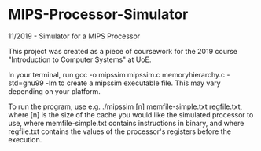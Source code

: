 # MIPS-Processor-Simulator
11/2019 - Simulator for a MIPS Processor 

This project was created as a piece of coursework for the 2019 course "Introduction to Computer Systems" at UoE. 

In your terminal, run
gcc -o mipssim mipssim.c memoryhierarchy.c -std=gnu99 -lm 
to create a mipssim executable file. This may vary depending on your platform. 

To run the program, use e.g.
./mipssim [n] memfile-simple.txt regfile.txt,
where [n] is the size of the cache you would like the simulated processor to use, 
where memfile-simple.txt contains instructions in binary, and
where regfile.txt contains the values of the processor's registers before the execution. 
